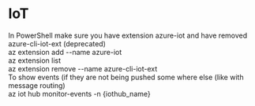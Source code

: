 # IoT
In PowerShell make sure you have extension azure-iot and have removed azure-cli-iot-ext (deprecated)  
  az extension add --name azure-iot  
  az extension list  
  az extension remove --name azure-cli-iot-ext  
To show events (if they are not being pushed some where else (like with message routing)  
  az iot hub monitor-events -n {iothub_name}  
